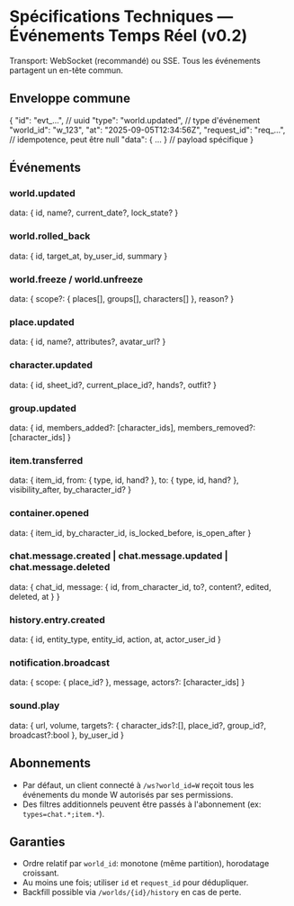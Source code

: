 # Spécifications Techniques — Événements Temps Réel (v0.2)

Transport: WebSocket (recommandé) ou SSE. Tous les événements partagent un en-tête commun.

## Enveloppe commune
{
  "id": "evt_...",           // uuid
  "type": "world.updated",    // type d'événement
  "world_id": "w_123",
  "at": "2025-09-05T12:34:56Z",
  "request_id": "req_...",    // idempotence, peut être null
  "data": { ... }              // payload spécifique
}

## Événements

### world.updated
data: { id, name?, current_date?, lock_state? }

### world.rolled_back
data: { id, target_at, by_user_id, summary }

### world.freeze / world.unfreeze
data: { scope?: { places[], groups[], characters[] }, reason? }

### place.updated
data: { id, name?, attributes?, avatar_url? }

### character.updated
data: { id, sheet_id?, current_place_id?, hands?, outfit? }

### group.updated
data: { id, members_added?: [character_ids], members_removed?: [character_ids] }

### item.transferred
data: {
  item_id,
  from: { type, id, hand? },
  to:   { type, id, hand? },
  visibility_after,
  by_character_id?
}

### container.opened
data: { item_id, by_character_id, is_locked_before, is_open_after }

### chat.message.created | chat.message.updated | chat.message.deleted
data: { chat_id, message: { id, from_character_id, to?, content?, edited, deleted, at } }

### history.entry.created
data: { id, entity_type, entity_id, action, at, actor_user_id }

### notification.broadcast
data: { scope: { place_id? }, message, actors?: [character_ids] }

### sound.play
data: { url, volume, targets?: { character_ids?:[], place_id?, group_id?, broadcast?:bool }, by_user_id }

## Abonnements
- Par défaut, un client connecté à `/ws?world_id=W` reçoit tous les événements du monde W autorisés par ses permissions.
- Des filtres additionnels peuvent être passés à l'abonnement (ex: `types=chat.*;item.*`).

## Garanties
- Ordre relatif par `world_id`: monotone (même partition), horodatage croissant.
- Au moins une fois; utiliser `id` et `request_id` pour dédupliquer.
- Backfill possible via `/worlds/{id}/history` en cas de perte.

